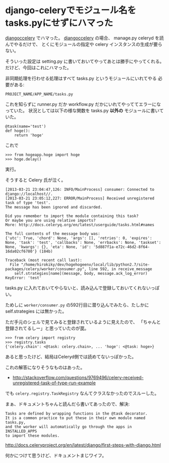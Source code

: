 django-celeryでモジュール名をtasks.pyにせずにハマった
=====================================================

[djangoccelery](https://pypi.python.org/pypi/django-celery) でハマった。
[djangoccelery](https://pypi.python.org/pypi/django-celery) の場合、
manage.py celeryd を読んでやるだけで、 とくにモジュールの指定や celery
インスタンスの生成が要らない。

そういった設定は setting.py
に書いておいてやってあとは勝手にやってくれる。
だけど、今回はこれにハマった。

非同期処理を行わせる処理はすべて tasks.py というモジュールにいれてやる
必要がある:

    PROJECT_NAME/APP_NAME/tasks.py

これを知らずに runner.py だか workflow.py
だかにいれてやっててエラーになっていた。 状況としては以下の様な関数を
tasks.py **以外の** モジュールに書いていた。

``` {.sourceCode .python}
@task(name='test')
def hoge():
    return 'hoge'
```

これで

``` {.sourceCode .python}
>>> from hogeapp.hoge import hoge
>>> hoge.delay()
```

実行。

そうすると Celery 氏が泣く。

``` {.sourceCode .sh}
[2013-03-21 23:04:47,126: INFO/MainProcess] consumer: Connected to django://localhost//.
[2013-03-21 23:05:12,227: ERROR/MainProcess] Received unregistered task of type 'test'.
The message has been ignored and discarded.

Did you remember to import the module containing this task?
Or maybe you are using relative imports?
More: http://docs.celeryq.org/en/latest/userguide/tasks.html#names

The full contents of the message body was:
{'utc': True, 'chord': None, 'args': [], 'retries': 0, 'expires': None, 'task': 'test', 'callbacks': None, 'errbacks': None, 'taskset': None, 'kwargs': {}, 'eta': None, 'id': '5d887f1a-e72c-46d2-8f64-16da02cf6780'} (184b)

Traceback (most recent call last):
  File "/home/hirokiky/dev/hogehogeenv/local/lib/python2.7/site-packages/celery/worker/consumer.py", line 592, in receive_message
    self.strategies[name](message, body, message.ack_log_error)
KeyError: 'test'
```

tasks.py
に入れておいてやらないと、読み込んで登録しておいてくれないっぽい。

ためしに `worker/consumer.py` の592行目に潜り込んでみたら、たしかに
self.strategies には無かった。

ただ手元のシェルで見てみると登録されているように見えたので、
「ちゃんと登録されてるしー」と思っていたのが罠。

``` {.sourceCode .python}
>>> from celery import registry
>>> registry.tasks
{'celery.chain': <@task: celery.chain>, ... 'hoge': <@task: hoge>}
```

あると思ったけど、結局はCeleryd側では読めてないっぽかった。

これの解答になりそうなものはあった。

-   <http://stackoverflow.com/questions/9769496/celery-received-unregistered-task-of-type-run-example>

でも `celery.registry.TaskRegistry` なんてクラスなかったのでスルーした。

まぁ、ドキュメントちゃんと読んだら書いてあったので、解決:

    Tasks are defined by wrapping functions in the @task decorator. 
    It is a common practice to put these in their own module named tasks.py, 
    and the worker will automatically go through the apps in INSTALLED_APPS
    to import these modules.

<http://docs.celeryproject.org/en/latest/django/first-steps-with-django.html>

何かにつけて思うけど、ドキュメントまじワイフ。

